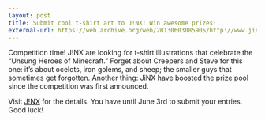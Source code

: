 ```yaml
---
layout: post
title: Submit cool t-shirt art to J!NX! Win awesome prizes!
external-url: https://web.archive.org/web/20130603085905/http://www.jinx.com/design_contest_info.aspx?theme=7
---
```


Competition time! J!NX are looking for t-shirt illustrations that celebrate the “Unsung Heroes of Minecraft.”
Forget about Creepers and Steve for this one: it’s about ocelots, iron golems, and sheep; the smaller guys that sometimes get forgotten.
Another thing: JiNX have boosted the prize pool since the competition was first announced.

Visit [J!NX](https://web.archive.org/web/20130603085905/http://www.jinx.com/design_contest_info.aspx?theme=7)
for the details. You have until June 3rd to submit your entries.<br>
Good luck!
